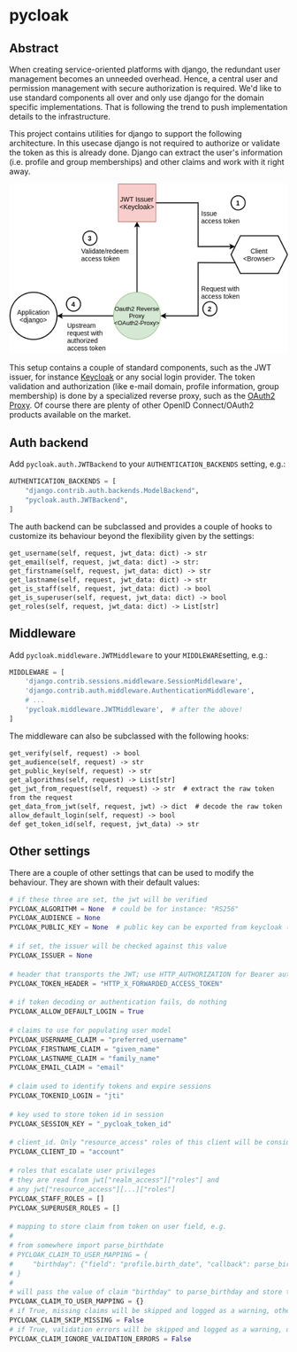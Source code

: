 # pycloak

## Abstract
When creating service-oriented platforms with django, the redundant user management becomes an unneeded overhead.
Hence, a central user and permission management with secure authorization is required. We'd like to use standard
components all over and only use django for the domain specific implementations. That is following the trend to
push implementation details to the infrastructure.

This project contains utilities for django to support the following architecture. In this usecase django is not required
to authorize or validate the token as this is already done. Django can extract the user's information (i.e. profile and
group memberships) and other claims and work with it right away.

![Pycloak Architecture](docs/static/img/pycloak-arch.png?raw=true "Architecture")

This setup contains a couple of standard components, such as the JWT issuer, for instance 
[Keycloak](https://www.keycloak.com) or any social login provider. The token validation and authorization 
(like e-mail domain, profile information, group membership) is done by a specialized reverse proxy, such as the
[OAuth2 Proxy](https://oauth2-proxy.github.io/oauth2-proxy/). Of course there are plenty of other OpenID Connect/OAuth2
products available on the market.



## Auth backend
Add `pycloak.auth.JWTBackend` to your `AUTHENTICATION_BACKENDS` setting, e.g.:

```python
AUTHENTICATION_BACKENDS = [
    "django.contrib.auth.backends.ModelBackend",
    "pycloak.auth.JWTBackend",
]
```

The auth backend can be subclassed and provides a couple of hooks to customize its behaviour beyond the flexibility given by the settings:

```
get_username(self, request, jwt_data: dict) -> str
get_email(self, request, jwt_data: dict) -> str:
get_firstname(self, request, jwt_data: dict) -> str
get_lastname(self, request, jwt_data: dict) -> str
get_is_staff(self, request, jwt_data: dict) -> bool
get_is_superuser(self, request, jwt_data: dict) -> bool
get_roles(self, request, jwt_data: dict) -> List[str]
```

## Middleware
Add `pycloak.middleware.JWTMiddleware` to your `MIDDLEWARE`setting, e.g.:

```python
MIDDLEWARE = [
    'django.contrib.sessions.middleware.SessionMiddleware',
    'django.contrib.auth.middleware.AuthenticationMiddleware',
    # ...
    'pycloak.middleware.JWTMiddleware',  # after the above!
]
```

The middleware can also be subclassed with the following hooks:
```
get_verify(self, request) -> bool
get_audience(self, request) -> str
get_public_key(self, request) -> str
get_algorithms(self, request) -> List[str]
get_jwt_from_request(self, request) -> str  # extract the raw token from the request
get_data_from_jwt(self, request, jwt) -> dict  # decode the raw token
allow_default_login(self, request) -> bool
def get_token_id(self, request, jwt_data) -> str
```

## Other settings
There are a couple of other settings that can be used to modify the behaviour. They are shown with their default values:

```python
# if these three are set, the jwt will be verified
PYCLOAK_ALGORITHM = None  # could be for instance: "RS256"
PYCLOAK_AUDIENCE = None
PYCLOAK_PUBLIC_KEY = None  # public key can be exported from keycloak (realm settings > keys > public keys)

# if set, the issuer will be checked against this value
PYCLOAK_ISSUER = None 

# header that transports the JWT; use HTTP_AUTHORIZATION for Bearer authentication
PYCLOAK_TOKEN_HEADER = "HTTP_X_FORWARDED_ACCESS_TOKEN"

# if token decoding or authentication fails, do nothing
PYCLOAK_ALLOW_DEFAULT_LOGIN = True

# claims to use for populating user model 
PYCLOAK_USERNAME_CLAIM = "preferred_username"
PYCLOAK_FIRSTNAME_CLAIM = "given_name"
PYCLOAK_LASTNAME_CLAIM = "family_name"
PYCLOAK_EMAIL_CLAIM = "email"

# claim used to identify tokens and expire sessions
PYCLOAK_TOKENID_LOGIN = "jti"

# key used to store token id in session
PYCLOAK_SESSION_KEY = "_pycloak_token_id"

# client_id. Only "resource_access" roles of this client will be considered 
PYCLOAK_CLIENT_ID = "account"

# roles that escalate user privileges
# they are read from jwt["realm_access"]["roles"] and 
# any jwt["resource_access"][...]["roles"]
PYCLOAK_STAFF_ROLES = []
PYCLOAK_SUPERUSER_ROLES = []

# mapping to store claim from token on user field, e.g.
#
# from somewhere import parse_birthdate
# PYCLOAK_CLAIM_TO_USER_MAPPING = {
#     "birthday": {"field": "profile.birth_date", "callback": parse_birthdate}
# }
#
# will pass the value of claim "birthday" to parse_birthday and store the result on user.profile.birth_day field
PYCLOAK_CLAIM_TO_USER_MAPPING = {}
# if True, missing claims will be skipped and logged as a warning, otherwise an ImproperlyConfigured exception will be raised
PYCLOAK_CLAIM_SKIP_MISSING = False
# if True, validation errors will be skipped and logged as a warning, otherwise a ValueError will be raised
PYCLOAK_CLAIM_IGNORE_VALIDATION_ERRORS = False
```
